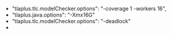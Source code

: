- "tlaplus.tlc.modelChecker.options": "-coverage 1 -workers 16",
- "tlaplus.java.options": "-Xmx16G"
- "tlaplus.tlc.modelChecker.options": "-deadlock"
-